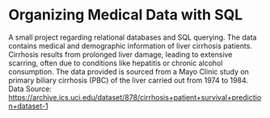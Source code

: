 # Organizing Medical Data with SQL
A small project regarding relational databases and SQL querying.
The data contains medical and demographic information of liver cirrhosis patients. Cirrhosis results from prolonged liver damage, leading to extensive scarring, often due to conditions like hepatitis or chronic alcohol consumption. The data provided is sourced from a Mayo Clinic study on primary biliary cirrhosis (PBC) of the liver carried out from 1974 to 1984.
Data Source: https://archive.ics.uci.edu/dataset/878/cirrhosis+patient+survival+prediction+dataset-1
